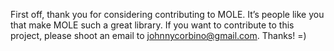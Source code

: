 First off, thank you for considering contributing to MOLE. It’s people like you that make MOLE such a great library. 
If you want to contribute to this project, please shoot an email to johnnycorbino@gmail.com. Thanks! =)
